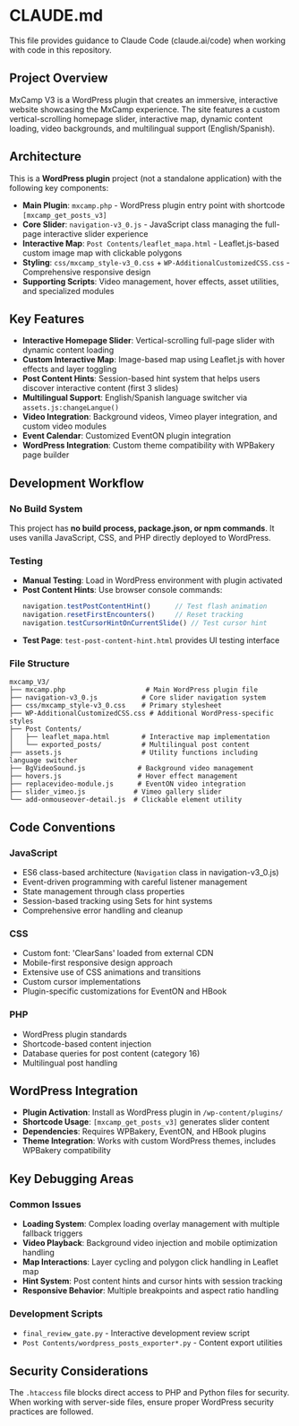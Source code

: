# CLAUDE.md

This file provides guidance to Claude Code (claude.ai/code) when working with code in this repository.

## Project Overview

MxCamp V3 is a WordPress plugin that creates an immersive, interactive website showcasing the MxCamp experience. The site features a custom vertical-scrolling homepage slider, interactive map, dynamic content loading, video backgrounds, and multilingual support (English/Spanish).

## Architecture

This is a **WordPress plugin** project (not a standalone application) with the following key components:

- **Main Plugin**: `mxcamp.php` - WordPress plugin entry point with shortcode `[mxcamp_get_posts_v3]`
- **Core Slider**: `navigation-v3_0.js` - JavaScript class managing the full-page interactive slider experience
- **Interactive Map**: `Post Contents/leaflet_mapa.html` - Leaflet.js-based custom image map with clickable polygons
- **Styling**: `css/mxcamp_style-v3_0.css` + `WP-AdditionalCustomizedCSS.css` - Comprehensive responsive design
- **Supporting Scripts**: Video management, hover effects, asset utilities, and specialized modules

## Key Features

- **Interactive Homepage Slider**: Vertical-scrolling full-page slider with dynamic content loading
- **Custom Interactive Map**: Image-based map using Leaflet.js with hover effects and layer toggling
- **Post Content Hints**: Session-based hint system that helps users discover interactive content (first 3 slides)
- **Multilingual Support**: English/Spanish language switcher via `assets.js:changeLangue()`
- **Video Integration**: Background videos, Vimeo player integration, and custom video modules
- **Event Calendar**: Customized EventON plugin integration
- **WordPress Integration**: Custom theme compatibility with WPBakery page builder

## Development Workflow

### No Build System
This project has **no build process, package.json, or npm commands**. It uses vanilla JavaScript, CSS, and PHP directly deployed to WordPress.

### Testing
- **Manual Testing**: Load in WordPress environment with plugin activated
- **Post Content Hints**: Use browser console commands:
  ```javascript
  navigation.testPostContentHint()      // Test flash animation
  navigation.resetFirstEncounters()     // Reset tracking
  navigation.testCursorHintOnCurrentSlide() // Test cursor hint
  ```
- **Test Page**: `test-post-content-hint.html` provides UI testing interface

### File Structure
```
mxcamp_V3/
├── mxcamp.php                    # Main WordPress plugin file
├── navigation-v3_0.js           # Core slider navigation system
├── css/mxcamp_style-v3_0.css    # Primary stylesheet
├── WP-AdditionalCustomizedCSS.css # Additional WordPress-specific styles
├── Post Contents/
│   ├── leaflet_mapa.html        # Interactive map implementation
│   └── exported_posts/          # Multilingual post content
├── assets.js                    # Utility functions including language switcher
├── BgVideoSound.js             # Background video management
├── hovers.js                   # Hover effect management
├── replacevideo-module.js      # EventON video integration
├── slider_vimeo.js            # Vimeo gallery slider
└── add-onmouseover-detail.js  # Clickable element utility
```

## Code Conventions

### JavaScript
- ES6 class-based architecture (`Navigation` class in navigation-v3_0.js)
- Event-driven programming with careful listener management
- State management through class properties
- Session-based tracking using Sets for hint systems
- Comprehensive error handling and cleanup

### CSS
- Custom font: 'ClearSans' loaded from external CDN
- Mobile-first responsive design approach
- Extensive use of CSS animations and transitions
- Custom cursor implementations
- Plugin-specific customizations for EventON and HBook

### PHP
- WordPress plugin standards
- Shortcode-based content injection
- Database queries for post content (category 16)
- Multilingual post handling

## WordPress Integration

- **Plugin Activation**: Install as WordPress plugin in `/wp-content/plugins/`
- **Shortcode Usage**: `[mxcamp_get_posts_v3]` generates slider content
- **Dependencies**: Requires WPBakery, EventON, and HBook plugins
- **Theme Integration**: Works with custom WordPress themes, includes WPBakery compatibility

## Key Debugging Areas

### Common Issues
- **Loading System**: Complex loading overlay management with multiple fallback triggers
- **Video Playback**: Background video injection and mobile optimization handling
- **Map Interactions**: Layer cycling and polygon click handling in Leaflet map
- **Hint System**: Post content hints and cursor hints with session tracking
- **Responsive Behavior**: Multiple breakpoints and aspect ratio handling

### Development Scripts
- `final_review_gate.py` - Interactive development review script
- `Post Contents/wordpress_posts_exporter*.py` - Content export utilities

## Security Considerations

The `.htaccess` file blocks direct access to PHP and Python files for security. When working with server-side files, ensure proper WordPress security practices are followed.
